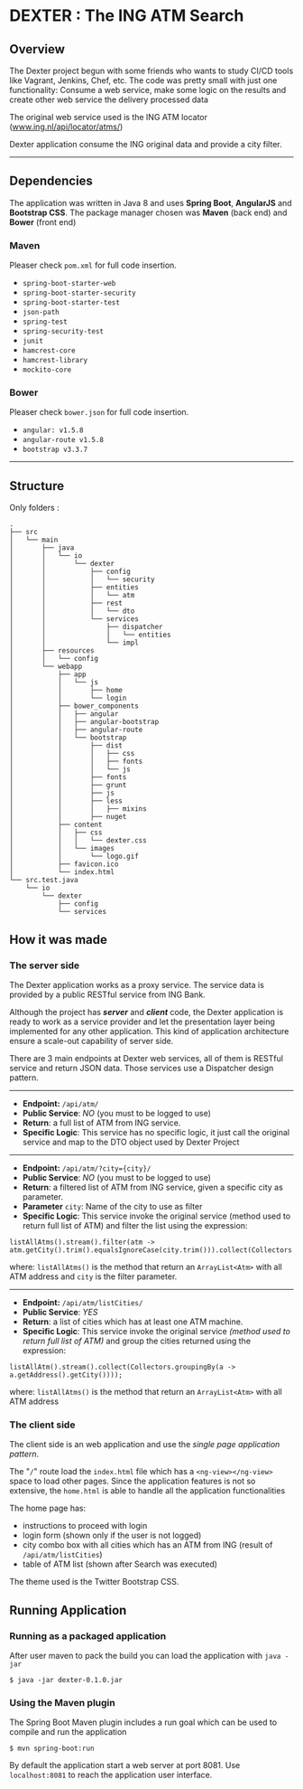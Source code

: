 DEXTER : The ING ATM Search
==========================

## Overview
The Dexter project begun with some friends who wants to study CI/CD tools like
Vagrant, Jenkins, Chef, etc. The code was pretty small with just one functionality:
Consume a web service, make some logic on the results and create other web service
the delivery processed data

The original web service used is the ING ATM locator (www.ing.nl/api/locator/atms/)

Dexter application consume the ING original data and provide a city filter.

---

## Dependencies
The application was written in Java 8 and uses **Spring Boot**, **AngularJS** and **Bootstrap CSS**. The package manager chosen was **Maven** (back end) and **Bower** (front end)


### Maven
Pleaser check `pom.xml` for full code insertion.

* `spring-boot-starter-web`
* `spring-boot-starter-security`
* `spring-boot-starter-test`
* `json-path`
* `spring-test`
* `spring-security-test`
* `junit`
* `hamcrest-core`
* `hamcrest-library`
* `mockito-core`


### Bower
Pleaser check `bower.json` for full code insertion.

* `angular: v1.5.8`
* `angular-route v1.5.8`
* `bootstrap v3.3.7`

---

## Structure
Only folders :
```
.
├── src
│   └── main
│       ├── java
│       │   └── io
│       │       └── dexter
│       │           ├── config
│       │           │   └── security
│       │           ├── entities
│       │           │   └── atm
│       │           ├── rest
│       │           │   └── dto
│       │           └── services
│       │               ├── dispatcher
│       │               │   └── entities
│       │               └── impl
│       ├── resources
│       │   └── config
│       └── webapp
│           ├── app
│           │   └── js
│           │       ├── home
│           │       └── login
│           ├── bower_components
│           │   ├── angular
│           │   ├── angular-bootstrap
│           │   ├── angular-route
│           │   └── bootstrap
│           │       ├── dist
│           │       │   ├── css
│           │       │   ├── fonts
│           │       │   └── js
│           │       ├── fonts
│           │       ├── grunt
│           │       ├── js
│           │       ├── less
│           │       │   ├── mixins
│           │       ├── nuget
│           ├── content
│           │   ├── css
│           │   │   └── dexter.css
│           │   └── images
│           │       └── logo.gif
│           ├── favicon.ico
│           └── index.html
└── src.test.java
    └── io
        └── dexter
            ├── config
            └── services

```

## How it was made

### The server side
The Dexter application works as a proxy service. The service data is provided by a public RESTful service from ING Bank.

Although the project has _**server**_ and _**client**_ code, the Dexter application is ready to work as a service provider and let the presentation layer being implemented for any other application. This kind of application architecture ensure a scale-out capability of server side.

There are 3 main endpoints at Dexter web services, all of them is RESTful service and return JSON data. Those services use a Dispatcher design pattern.

---


* **Endpoint:** `/api/atm/`
* **Public Service**: *NO* (you must to be logged to use)
* **Return**: a full list of ATM from ING service.
* **Specific Logic**: This service has no specific logic, it just call the original service and map to the DTO object used by Dexter Project


---

* **Endpoint:** `/api/atm/?city={city}/`
* **Public Service**: *NO* (you must to be logged to use)
* **Return**: a filtered list of ATM from ING service, given a specific city as parameter.
* **Parameter** `city`: Name of the city to use as filter
* **Specific Logic**: This service invoke the original service (method used to return full list of ATM) and filter the list using the expression:

```
listAllAtms().stream().filter(atm -> atm.getCity().trim().equalsIgnoreCase(city.trim())).collect(Collectors.toList());
```

where: `listAllAtms()` is the method that return  an `ArrayList<Atm>` with all ATM address and `city` is the filter parameter.


---

* **Endpoint:** `/api/atm/listCities/`
* **Public Service**: *YES*
* **Return**: a list of cities which has at least one ATM machine.
* **Specific Logic**: This service invoke the original service *(method used to return full list of ATM)* and group the cities returned using the expression:

```
listAllAtm().stream().collect(Collectors.groupingBy(a -> a.getAddress().getCity())));
```

where: `listAllAtms()` is the method that return  an `ArrayList<Atm>` with all ATM address

### The client side
The client side is an web application and use the *single page application pattern*.

The "`/`" route load the `index.html` file which has a `<ng-view></ng-view>` space to load other pages.
Since the application features is not so extensive, the `home.html` is able to handle all the application functionalities

The home page has:

* instructions to proceed with login
* login form (shown only if the user is not logged)
* city combo box with all cities which has an ATM from ING (result of `/api/atm/listCities`)
* table of ATM list (shown after Search was executed)

The theme used is the Twitter Bootstrap CSS.

## Running Application

### Running as a packaged application
After user maven to pack the build you can load the application with `java -jar`
```
$ java -jar dexter-0.1.0.jar
```
### Using the Maven plugin
The Spring Boot Maven plugin includes a run goal which can be used to compile and run the application

```
$ mvn spring-boot:run
```

By default the application start a web server at port 8081.
Use `localhost:8081` to reach the application user interface.
